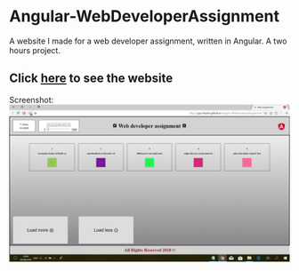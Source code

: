 # Angular-WebDeveloperAssignment
A website I made for a web developer assignment, written in Angular. A two hours project.

## Click [here](https://guy-kaplan.github.io/Angular-WebDeveloperAssignment/) to see the website

Screenshot:
![screenshot1](/images/screenshot2.png)<br><br>
